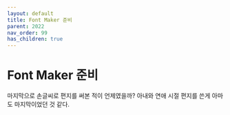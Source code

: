 ```yaml
---
layout: default
title: Font Maker 준비
parent: 2022
nav_order: 99
has_children: true
---
```


# Font Maker 준비
마지막으로 손글씨로 편지를 써본 적이 언제였을까? 아내와 연애 시절 편지를 쓴게 아마도 마지막이었던 것 같다. 